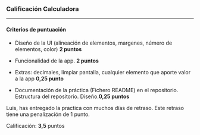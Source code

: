 ### Calificación Calculadora
---

#### Criterios de puntuación
* Diseño de la UI (alineación de elementos, margenes, número de elementos, color) **2 puntos**

* Funcionalidad de la app. **2 puntos**

* Extras: decimales, limpiar pantalla, cualquier elemento que aporte valor a la app **0,25 punto**

* Documentación de la práctica (Fichero README) en el repositorio. Estructura del repositorio. Diseño.**0,25 puntos**

Luis, has entregado la practica con muchos días de retraso. Este retraso tiene una penalización de 1 punto.

Calificación: **3,5** puntos
